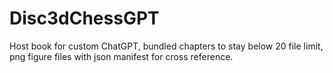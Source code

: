 # Disc3dChessGPT
Host book for custom ChatGPT, bundled chapters to stay below 20 file limit, png figure files with json manifest for cross reference.
